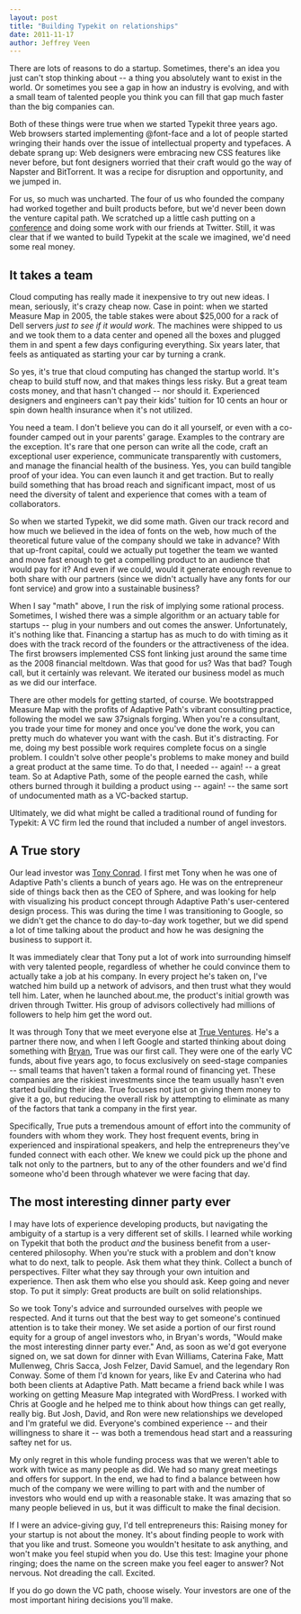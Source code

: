 ```yaml
---
layout: post
title: "Building Typekit on relationships"
date: 2011-11-17
author: Jeffrey Veen
---
```


 There are lots of reasons to do a startup. Sometimes, there's an idea you just can't stop thinking about -- a thing you absolutely want to exist in the world. Or sometimes you see a gap in how an industry is evolving, and with a small team of talented people you think you can fill that gap much faster than the big companies can.

Both of these things were true when we started Typekit three years ago. Web browsers started implementing @font-face and a lot of people started wringing their hands over the issue of intellectual property and typefaces. A debate sprang up: Web designers were embracing new CSS features like never before, but font designers worried that their craft would go the way of Napster and BitTorrent. It was a recipe for disruption and opportunity, and we jumped in.

For us, so much was uncharted. The four of us who founded the company had worked together and built products before, but we'd never been down the venture capital path. We scratched up a little cash putting on a [conference][] and doing some work with our friends at Twitter. Still, it was clear that if we wanted to build Typekit at the scale we imagined, we'd need some real money.

## It takes a team

Cloud computing has really made it inexpensive to try out new ideas. I mean, seriously, it's crazy cheap now. Case in point: when we started Measure Map in 2005, the table stakes were about $25,000 for a rack of Dell servers *just to see if it would work.* The machines were shipped to us and we took them to a data center and opened all the boxes and plugged them in and spent a few days configuring everything. Six years later, that feels as antiquated as starting your car by turning a crank.

So yes, it's true that cloud computing has changed the startup world. It's cheap to build stuff now, and that makes things less risky. But a great team costs money, and that hasn't changed -- nor should it. Experienced designers and engineers can't pay their kids' tuition for 10 cents an hour or spin down health insurance when it's not utilized.

You need a team. I don't believe you can do it all yourself, or even with a co-founder camped out in your parents' garage. Examples to the contrary are the exception. It's rare that one person can write all the code, craft an exceptional user experience, communicate transparently with customers, and manage the financial health of the business. Yes, you can build  tangible proof of your idea. You can even launch it and get traction. But to really build something that has broad reach and significant impact, most of us need the diversity of talent and experience that comes with a team of collaborators.

So when we started Typekit, we did some math. Given our track record and how much we believed in the idea of fonts on the web, how much of the theoretical future value of the company should we take in advance? With that up-front capital, could we actually put together the team we wanted and move fast enough to get a compelling product to an audience that would pay for it? And even if we could, would it generate enough revenue to both share with our partners (since we didn't actually have any fonts for our font service) and grow into a sustainable business?

When I say "math" above, I run the risk of implying some rational process. Sometimes, I wished there was a simple algorithm or an actuary table for startups -- plug in your numbers and out comes the answer. Unfortunately, it's nothing like that. Financing a startup has as much to do with timing as it does with the track record of the founders or the attractiveness of the idea. The first browsers implemented CSS font linking just around the same time as the 2008 financial meltdown. Was that good for us? Was that bad? Tough call, but it certainly was relevant. We iterated our business model as much as we did our interface.

There are other models for getting started, of course. We bootstrapped Measure Map with the profits of Adaptive Path's vibrant consulting practice, following the model we saw 37signals forging. When you're a consultant, you trade your time for money and once you've done the work, you can pretty much do whatever you want with the cash. But it's distracting. For me, doing my best possible work requires complete focus on a single problem. I couldn't solve other people's problems to make money and build a great product at the same time. To do that, I needed -- again! -- a great team. So at Adaptive Path, some of the people earned the cash, while others burned through it building a product using -- again! -- the same sort of undocumented math as a VC-backed startup.

Ultimately, we did what might be called a traditional round of funding for Typekit: A VC firm led the round that included a number of angel investors.

## A True story

Our lead investor was [Tony Conrad][]. I first met Tony when he was one of Adaptive Path's clients a bunch of years ago. He was on the entrepreneur side of things back then as the CEO of Sphere, and was looking for help with visualizing his product concept through Adaptive Path's user-centered design process. This was during the time I was transitioning to Google, so we didn't get the chance to do day-to-day work together, but we did spend a lot of time talking about the product and how he was designing the business to support it.

It was immediately clear that Tony put a lot of work into surrounding himself with very talented people, regardless of whether he could convince them to actually take a job at his company. In every project he's taken on, I've watched him build up a network of advisors, and then trust what they would tell him. Later, when he launched about.me, the product's initial growth was driven through Twitter. His group of advisors collectively had millions of followers to help him get the word out.

It was through Tony that we meet everyone else at [True Ventures][]. He's a partner there now, and when I left Google and started thinking about doing something with [Bryan][], True was our first call. They were one of the early VC funds, about five years ago, to focus exclusively on seed-stage companies -- small teams that haven't taken a formal round of financing yet. These companies are the riskiest investments since the team usually hasn't even started building their idea. True focuses not just on giving them money to give it a go, but reducing the overall risk by attempting to eliminate as many of the factors that tank a company in the first year.

Specifically, True puts a tremendous amount of effort into the community of founders with whom they work. They host frequent events, bring in experienced and inspirational speakers, and help the entrepreneurs they've funded connect with each other. We knew we could pick up the phone and talk not only to the partners, but to any of the other founders and we'd find someone who'd been through whatever we were facing that day.

## The most interesting dinner party ever

I may have lots of experience developing products, but navigating the ambiguity of a startup is a very different set of skills. I learned while working on Typekit that both the product *and* the business benefit from a user-centered philosophy. When you're stuck with a problem and don't know what to do next, talk to people. Ask them what they think. Collect a bunch of perspectives. Filter what they say through your own intuition and experience. Then ask them who else you should ask. Keep going and never stop. To put it simply: Great products are built on solid relationships.

So we took Tony's advice and surrounded ourselves with people we respected. And it turns out that the best way to get someone's continued attention is to take their money. We set aside a portion of our first round equity for a group of angel investors who, in Bryan's words, "Would make the most interesting dinner party ever." And, as soon as we'd got everyone signed on, we sat down for dinner with Evan Williams, Caterina Fake, Matt Mullenweg, Chris Sacca, Josh Felzer, David Samuel, and the legendary Ron Conway. Some of them I'd known for years, like Ev and Caterina who had both been clients at Adaptive Path. Matt became a friend back while I was working on getting Measure Map  integrated with WordPress. I worked with Chris at Google and he helped me to think about how things can get really, really big. But Josh, David, and Ron were new relationships we developed and I'm grateful we did. Everyone's combined experience -- and their willingness to share it -- was both a tremendous head start and a reassuring saftey net for us.

My only regret in this whole funding process was that we weren't able to work with twice as many people as did. We had so many great meetings and offers for support. In the end, we had to find a balance between how much of the company we were willing to part with and the number of investors who would end up with a reasonable stake. It was amazing that so many people believed in us, but it was difficult to make the final decision.

If I were an advice-giving guy, I'd tell entrepreneurs this: Raising money for your startup is not about the money. It's about finding people to work with that you like and trust. Someone you wouldn't hesitate to ask anything, and won't make you feel stupid when you do. Use this test: Imagine your phone ringing; does the name on the screen make you feel eager to answer? Not nervous. Not dreading the call. Excited.

If you do go down the VC path, choose wisely. Your investors are one of the most important hiring decisions you'll make.

[conference]: http://veen.com/jeff/archives/2008-06-11-000991.html
[Tony Conrad]: http://about.me/tonyconrad
[Bryan]: http://about.me/mason
[True Ventures]: http://trueventures.com/
